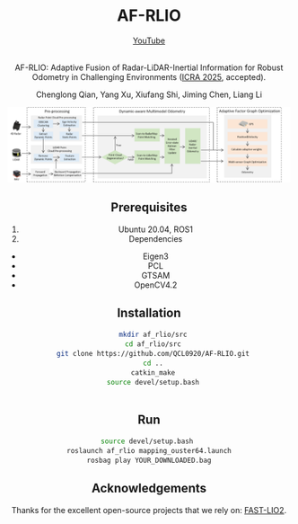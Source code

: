 <div align="center">
    <h1>AF-RLIO</h1>
    <a href=https://youtu.be/yYzz15vRkDI>YouTube</a>
    <br />
    <br />

AF-RLIO: Adaptive Fusion of Radar-LiDAR-Inertial Information for Robust Odometry in Challenging Environments ([ICRA 2025](https://2025.ieee-icra.org/), accepted).  

Chenglong Qian, Yang Xu, Xiufang Shi, Jiming Chen, Liang Li

![image](https://github.com/QCL0920/AF-RLIO/blob/main/config/doc/image.png)

## Prerequisites

1.  Ubuntu 20.04, ROS1
2. Dependencies

- Eigen3
- PCL
- GTSAM
- OpenCV4.2

## Installation

```sh
  mkdir af_rlio/src
  cd af_rlio/src
  git clone https://github.com/QCL0920/AF-RLIO.git
  cd ..
  catkin_make
  source devel/setup.bash
  
```

## Run
```sh
source devel/setup.bash 
roslaunch af_rlio mapping_ouster64.launch
rosbag play YOUR_DOWNLOADED.bag
```
## Acknowledgements
Thanks for the excellent open-source projects that we rely on:  [FAST-LIO2](https://github.com/hku-mars/FAST_LIO).